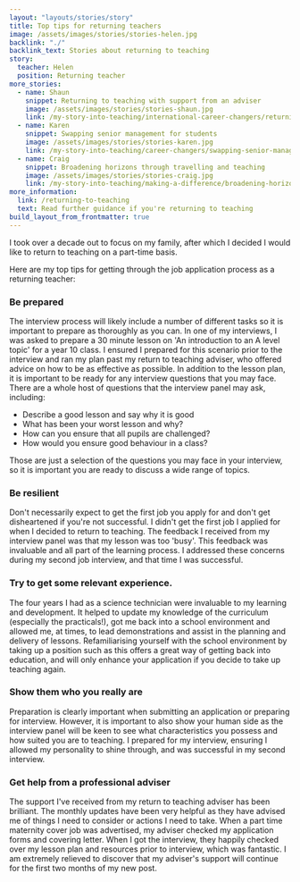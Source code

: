 ```yaml
---
layout: "layouts/stories/story"
title: Top tips for returning teachers
image: /assets/images/stories/stories-helen.jpg
backlink: "./"
backlink_text: Stories about returning to teaching
story:
  teacher: Helen
  position: Returning teacher
more_stories:
  - name: Shaun
    snippet: Returning to teaching with support from an adviser
    image: /assets/images/stories/stories-shaun.jpg
    link: /my-story-into-teaching/international-career-changers/returning-to-teaching-with-support-from-an-adviser
  - name: Karen
    snippet: Swapping senior management for students
    image: /assets/images/stories/stories-karen.jpg
    link: /my-story-into-teaching/career-changers/swapping-senior-management-for-students
  - name: Craig
    snippet: Broadening horizons through travelling and teaching
    image: /assets/images/stories/stories-craig.jpg
    link: /my-story-into-teaching/making-a-difference/broadening-horizons-through-travelling-and-teaching
more_information:
  link: /returning-to-teaching
  text: Read further guidance if you're returning to teaching
build_layout_from_frontmatter: true
---
```


 I took over a decade out to focus on my family, after which I decided I would like to return to teaching on a part-time basis.

Here are my top tips for getting through the job application process as a returning teacher:

### Be prepared

The interview process will likely include a number of different tasks so it is important to prepare as thoroughly as you can. In one of my interviews, I was asked to prepare a 30 minute lesson on 'An introduction to an A level topic' for a year 10 class. I ensured I prepared for this scenario prior to the interview and ran my plan past my return to teaching adviser, who offered advice on how to be as effective as possible. In addition to the lesson plan, it is important to be ready for any interview questions that you may face. There are a whole host of questions that the interview panel may ask, including:

* Describe a good lesson and say why it is good
* What has been your worst lesson and why?
* How can you ensure that all pupils are challenged?
* How would you ensure good behaviour in a class?

Those are just a selection of the questions you may face in your interview, so it is important you are ready to discuss a wide range of topics.

### Be resilient

Don't necessarily expect to get the first job you apply for and don't get disheartened if you're not successful. I didn't get the first job I applied for when I decided to return to teaching. The feedback I received from my interview panel was that my lesson was too 'busy'. This feedback was invaluable and all part of the learning process. I addressed these concerns during my second job interview, and that time I was successful.

### Try to get some relevant experience.

The four years I had as a science technician were invaluable to my learning and development. It helped to update my knowledge of the curriculum (especially the practicals!), got me back into a school environment and allowed me, at times, to lead demonstrations and assist in the planning and delivery of lessons. Refamiliarising yourself with the school environment by taking up a position such as this offers a great way of getting back into education, and will only enhance your application if you decide to take up teaching again.

### Show them who you really are

Preparation is clearly important when submitting an application or preparing for interview. However, it is important to also show your human side as the interview panel will be keen to see what characteristics you possess and how suited you are to teaching. I prepared for my interview, ensuring I allowed my personality to shine through, and was successful in my second interview.

### Get help from a professional adviser

The support I've received from my return to teaching adviser has been brilliant. The monthly updates have been very helpful as they have advised me of things I need to consider or actions I need to take. When a part time maternity cover job was advertised, my adviser checked my application forms and covering letter. When I got the interview, they happily checked over my lesson plan and resources prior to interview, which was fantastic. I am extremely relieved to discover that my adviser's support will continue for the first two months of my new post.
